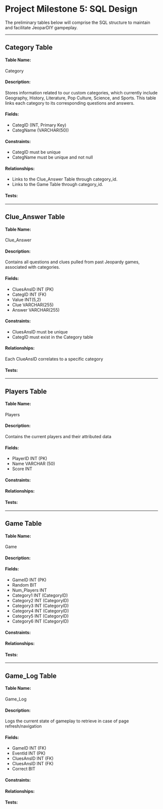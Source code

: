 # Project Milestone 5: SQL Design
The preliminary tables below will comprise the SQL structure to maintain and facilitate JeoparDIY gampeplay.

***
## Category Table
#### Table Name: 
Category

#### Description: 
Stores information related to our custom categories, which currently include Geography, History, Literature, Pop Culture, Science, and Sports. This table links each category to its corresponding questions and answers.

#### Fields:
- CategID (INT, Primary Key)
- CategName (VARCHAR(50))

#### Constraints:
- CategID must be unique
- CategName must be unique and not null

#### Relationships:
- Links to the Clue_Answer Table through category_id.
- Links to the Game Table through category_id.

#### Tests:

***
## Clue_Answer Table
#### Table Name:
Clue_Answer

#### Description:
Contains all questions and clues pulled from past Jeopardy games, associated with categories.

#### Fields:
- CluesAnsID INT (PK)
- CategID INT (FK)
- Value INT(5,2)
- Clue VARCHAR(255)
- Answer VARCHAR(255)

#### Constraints:
- CluesAnsID must be unique
- CategID must exist in the Category table

#### Relationships:
Each ClueAnsID correlates to a specific category

#### Tests:

***
## Players Table
#### Table Name: 
Players

#### Description: 
Contains the current players and their attributed data

#### Fields:
- PlayerID INT (PK)
- Name VARCHAR (50)
- Score INT

#### Constraints:
#### Relationships:
#### Tests:

***
## Game Table
#### Table Name: 
Game

#### Description:
#### Fields:
- GameID INT (PK)
- Random BIT
- Num_Players INT
- Category1 INT (CategoryID)
- Category2 INT (CategoryID)
- Category3 INT (CategoryID)
- Category4 INT (CategoryID)
- Category5 INT (CategoryID)
- Category6 INT (CategoryID)

#### Constraints:
#### Relationships:
#### Tests:

***
## Game_Log Table
#### Table Name:
Game_Log

#### Description:
Logs the current state of gameplay to retrieve in case of page refresh/navigation

#### Fields:
- GameID INT (FK)
- EventId INT (PK)
- CluesAnsID INT (FK)
- CluesAnsID INT (FK)
- Correct BIT

#### Constraints:
#### Relationships:
#### Tests:

